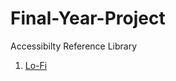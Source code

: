 # Final-Year-Project
Accessibilty Reference Library


1. [Lo-Fi ](https://edelprior.github.io/FinalYearProject/dummy/index.html)

